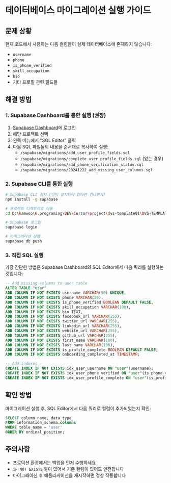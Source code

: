 # 데이터베이스 마이그레이션 실행 가이드

## 문제 상황
현재 코드에서 사용하는 다음 컬럼들이 실제 데이터베이스에 존재하지 않습니다:
- `username`
- `phone`
- `is_phone_verified`
- `skill_occupation`
- `bio`
- 기타 프로필 관련 필드들

## 해결 방법

### 1. Supabase Dashboard를 통한 실행 (권장)

1. [Supabase Dashboard](https://app.supabase.com)에 로그인
2. 해당 프로젝트 선택
3. 왼쪽 메뉴에서 "SQL Editor" 클릭
4. 다음 SQL 파일들의 내용을 순서대로 복사하여 실행:
   - `/supabase/migrations/add_user_profile_fields.sql`
   - `/supabase/migrations/complete_user_profile_fields.sql` (있는 경우)
   - `/supabase/migrations/add_phone_verification_status.sql`
   - `/supabase/migrations/20241222_add_missing_user_columns.sql`

### 2. Supabase CLI를 통한 실행

```bash
# Supabase CLI 설치 (이미 설치되어 있다면 건너뛰기)
npm install -g supabase

# 프로젝트 디렉토리로 이동
cd D:\kamwoo\6.programing\DEV\Cursor\project\dvs-template01\DVS-TEMPLATE01

# Supabase 로그인
supabase login

# 마이그레이션 실행
supabase db push
```

### 3. 직접 SQL 실행

가장 간단한 방법은 Supabase Dashboard의 SQL Editor에서 다음 쿼리를 실행하는 것입니다:

```sql
-- Add missing columns to user table
ALTER TABLE "user" 
ADD COLUMN IF NOT EXISTS username VARCHAR(50) UNIQUE,
ADD COLUMN IF NOT EXISTS phone VARCHAR(20),
ADD COLUMN IF NOT EXISTS is_phone_verified BOOLEAN DEFAULT FALSE,
ADD COLUMN IF NOT EXISTS skill_occupation VARCHAR(100),
ADD COLUMN IF NOT EXISTS bio TEXT,
ADD COLUMN IF NOT EXISTS facebook_url VARCHAR(255),
ADD COLUMN IF NOT EXISTS twitter_url VARCHAR(255),
ADD COLUMN IF NOT EXISTS linkedin_url VARCHAR(255),
ADD COLUMN IF NOT EXISTS website_url VARCHAR(255),
ADD COLUMN IF NOT EXISTS github_url VARCHAR(255),
ADD COLUMN IF NOT EXISTS first_name VARCHAR(100),
ADD COLUMN IF NOT EXISTS last_name VARCHAR(100),
ADD COLUMN IF NOT EXISTS is_profile_complete BOOLEAN DEFAULT FALSE,
ADD COLUMN IF NOT EXISTS onboarding_completed_at TIMESTAMP;

-- Add indexes
CREATE INDEX IF NOT EXISTS idx_user_username ON "user"(username);
CREATE INDEX IF NOT EXISTS idx_user_phone_verified ON "user"(is_phone_verified);
CREATE INDEX IF NOT EXISTS idx_user_profile_complete ON "user"(is_profile_complete);
```

## 확인 방법

마이그레이션 실행 후, SQL Editor에서 다음 쿼리로 컬럼이 추가되었는지 확인:

```sql
SELECT column_name, data_type 
FROM information_schema.columns 
WHERE table_name = 'user' 
ORDER BY ordinal_position;
```

## 주의사항

- 프로덕션 환경에서는 백업을 먼저 수행하세요
- `IF NOT EXISTS` 절이 있어서 기존 컬럼이 있어도 안전합니다
- 마이그레이션 후 애플리케이션을 재시작하면 정상 작동합니다